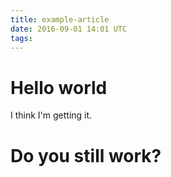 ```yaml
---
title: example-article
date: 2016-09-01 14:01 UTC
tags:
---
```


<h1>Hello world</h1>
<p>I think I'm getting it.</p>

<h1>Do you still work?</h1>